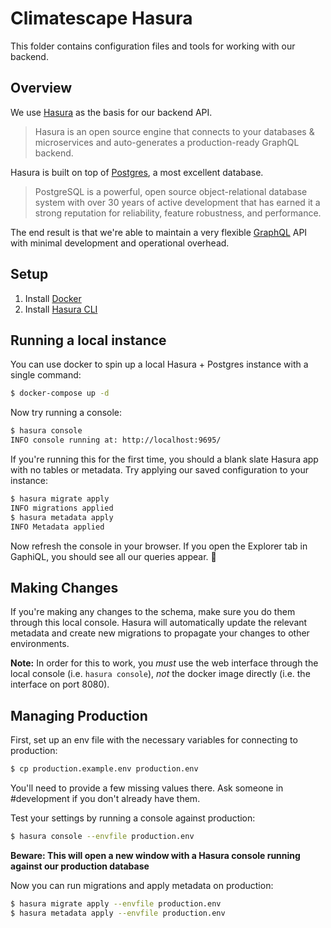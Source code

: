 # Climatescape Hasura

This folder contains configuration files and tools for working with our backend.

## Overview

We use [Hasura][hasura] as the basis for our backend API.

> Hasura is an open source engine that connects to your databases &
> microservices and auto-generates a production-ready GraphQL backend.

Hasura is built on top of [Postgres][pg], a most excellent database.

>  PostgreSQL is a powerful, open source object-relational database system with
> over 30 years of active development that has earned it a strong reputation for
> reliability, feature robustness, and performance.

The end result is that we're able to maintain a very flexible [GraphQL][graphql]
API with minimal development and operational overhead.

## Setup

1. Install [Docker][docker]
2. Install [Hasura CLI][hasura_cli]

## Running a local instance

You can use docker to spin up a local Hasura + Postgres instance with a single
command:

```bash
$ docker-compose up -d
```

Now try running a console:

```bash
$ hasura console
INFO console running at: http://localhost:9695/
```

If you're running this for the first time, you should a blank slate Hasura
app with no tables or metadata. Try applying our saved configuration to your
instance:

```bash
$ hasura migrate apply
INFO migrations applied
$ hasura metadata apply
INFO Metadata applied
```

Now refresh the console in your browser. If you open the Explorer tab in
GaphiQL, you should see all our queries appear. 🎉

## Making Changes

If you're making any changes to the schema, make sure you do them through this
local console. Hasura will automatically update the relevant metadata and create
new migrations to propagate your changes to other environments.

**Note:** In order for this to work, you *must* use the web interface through
the local console (i.e. `hasura console`), *not* the docker image directly
(i.e. the interface on port 8080).

## Managing Production

First, set up an env file with the necessary variables for connecting to
production:

```bash
$ cp production.example.env production.env
```

You'll need to provide a few missing values there. Ask someone in #development
if you don't already have them.

Test your settings by running a console against production:

```bash
$ hasura console --envfile production.env
```

**Beware: This will open a new window with a Hasura console running against our
production database**

Now you can run migrations and apply metadata on production:

```bash
$ hasura migrate apply --envfile production.env
$ hasura metadata apply --envfile production.env
```

[hasura]: https://hasura.io/
[pg]: https://www.postgresql.org/
[graphql]: https://graphql.org/
[docker]: https://www.docker.com/
[hasura_cli]: https://hasura.io/docs/1.0/graphql/manual/hasura-cli/install-hasura-cli.html

